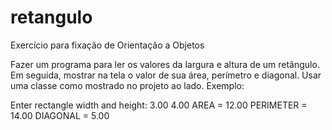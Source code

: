 # retangulo
Exercício para fixação de Orientação a Objetos

Fazer um programa para ler os valores da largura e altura
de um retângulo. Em seguida, mostrar na tela o valor de
sua área, perímetro e diagonal. Usar uma classe como
mostrado no projeto ao lado.
Exemplo:

Enter rectangle width and height:
3.00
4.00
AREA = 12.00
PERIMETER = 14.00
DIAGONAL = 5.00
